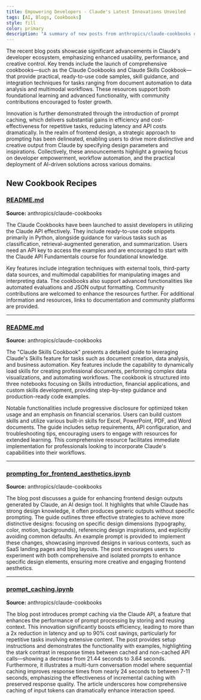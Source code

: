 ```yaml
---
title: Empowering Developers - Claude's Latest Innovations Unveiled
tags: [AI, Blogs, Cookbooks]
style: fill
color: primary
description: "A summary of new posts from anthropics/claude-cookbooks on 10-22"
---
```

The recent blog posts showcase significant advancements in Claude's developer ecosystem, emphasizing enhanced usability, performance, and creative control. Key trends include the launch of comprehensive cookbooks—such as the Claude Cookbooks and Claude Skills Cookbook—that provide practical, ready-to-use code samples, skill guidance, and integration techniques for tasks ranging from document automation to data analysis and multimodal workflows. These resources support both foundational learning and advanced functionality, with community contributions encouraged to foster growth.

Innovation is further demonstrated through the introduction of prompt caching, which delivers substantial gains in efficiency and cost-effectiveness for repetitive tasks, reducing latency and API costs dramatically. In the realm of frontend design, a strategic approach to prompting has been delineated, enabling users to drive more distinctive and creative output from Claude by specifying design parameters and inspirations. Collectively, these announcements highlight a growing focus on developer empowerment, workflow automation, and the practical deployment of AI-driven solutions across various domains.

## New Cookbook Recipes

### [README.md](https://github.com/anthropics/claude-cookbooks/blob/260f8099f1b9a6edfec50e3ae652bc3514eaf2b5/README.md)
**Source:** anthropics/claude-cookbooks

The Claude Cookbooks have been launched to assist developers in utilizing the Claude API effectively. They include ready-to-use code snippets primarily in Python, alongside guidance for various tasks such as classification, retrieval-augmented generation, and summarization. Users need an API key to access the examples and are encouraged to start with the Claude API Fundamentals course for foundational knowledge.

Key features include integration techniques with external tools, third-party data sources, and multimodal capabilities for manipulating images and interpreting data. The cookbooks also support advanced functionalities like automated evaluations and JSON output formatting. Community contributions are welcomed to enhance the resources further. For additional information and resources, links to documentation and community platforms are provided.

---

### [README.md](https://github.com/anthropics/claude-cookbooks/blob/907054c2465d52c9541bacbca0c3fb27d4dd398d/skills/README.md)
**Source:** anthropics/claude-cookbooks

The "Claude Skills Cookbook" presents a detailed guide to leveraging Claude's Skills feature for tasks such as document creation, data analysis, and business automation. Key features include the capability to dynamically load skills for creating professional documents, performing complex data visualizations, and automating workflows. The cookbook is structured into three notebooks focusing on Skills introduction, financial applications, and custom skills development, providing step-by-step guidance and production-ready code examples.

Notable functionalities include progressive disclosure for optimized token usage and an emphasis on financial scenarios. Users can build custom skills and utilize various built-in skills for Excel, PowerPoint, PDF, and Word documents. The guide includes setup requirements, API configuration, and troubleshooting tips, encouraging users to engage with resources for extended learning. This comprehensive resource facilitates immediate implementation for professionals looking to incorporate Claude's capabilities into their workflows.

---

### [prompting_for_frontend_aesthetics.ipynb](https://github.com/anthropics/claude-cookbooks/blob/ec30522b67e58b6ea54e0a3bf63a65c5180a144b/coding/prompting_for_frontend_aesthetics.ipynb)
**Source:** anthropics/claude-cookbooks

The blog post discusses a guide for enhancing frontend design outputs generated by Claude, an AI design tool. It highlights that while Claude has strong design knowledge, it often produces generic outputs without specific prompting. The guide outlines three effective strategies to achieve more distinctive designs: focusing on specific design dimensions (typography, color, motion, backgrounds), referencing design inspirations, and explicitly avoiding common defaults. An example prompt is provided to implement these changes, showcasing improved designs in various contexts, such as SaaS landing pages and blog layouts. The post encourages users to experiment with both comprehensive and isolated prompts to enhance specific design elements, ensuring more creative and engaging frontend aesthetics.

---

### [prompt_caching.ipynb](https://github.com/anthropics/claude-cookbooks/blob/ad6d4a9106951cc2b0092dd5e7d4c1fd5aebfc88/misc/prompt_caching.ipynb)
**Source:** anthropics/claude-cookbooks

The blog post introduces prompt caching via the Claude API, a feature that enhances the performance of prompt processing by storing and reusing context. This innovation significantly boosts efficiency, leading to more than a 2x reduction in latency and up to 90% cost savings, particularly for repetitive tasks involving extensive content. The post provides setup instructions and demonstrates the functionality with examples, highlighting the stark contrast in response times between cached and non-cached API calls—showing a decrease from 21.44 seconds to 3.64 seconds. Furthermore, it illustrates a multi-turn conversation model where sequential caching improves response times from nearly 24 seconds to between 7-11 seconds, emphasizing the effectiveness of incremental caching with preserved response quality. The article underscores how comprehensive caching of input tokens can dramatically enhance interaction speed.